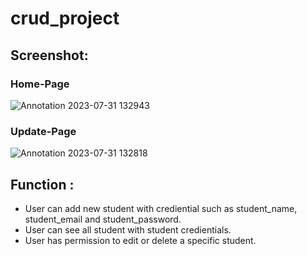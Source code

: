 # crud_project

## Screenshot:

### Home-Page
![Annotation 2023-07-31 132943](https://github.com/Ankit96500/crud_project/assets/107850796/1542a1b3-59e3-43cb-9daa-c3e81fce3f5a)

### Update-Page
![Annotation 2023-07-31 132818](https://github.com/Ankit96500/crud_project/assets/107850796/5f5b27a2-46c9-4560-9b73-54147287958e)

## Function :
- User can add new student with crediential such as student_name, student_email and student_password.
- User can see all student with student credientials.
- User has permission to edit or delete a specific student.
